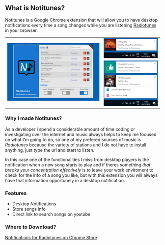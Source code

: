 ## What is Notitunes?

Notitunes is a Google Chrome extension that will allow you to have desktop notifications every time a song changes while you are listening [Radiotunes](http://radiotunes.com) in your browser.

<table>
 <tr>
  <td rowspan="2"><img src="store1.jpg" alt="window screenshot" title="window screenshot" /></td>
  <td><img src="notify0.JPG" alt="simple notification" title="simple notification" /></td>
 </tr>
 <tr>
  <td><img src="notify3.JPG" alt="interactive notification" title="interactive notification" /></td>
 </tr> 
</table>

### Why I made Notitunes?

As a developer I spend a considerable amount of time coding or investigating over the internet and music always helps to keep me focused on what I'm going to do, so one of my prefered sources of music is _Radiotunes_ because the variety of stations and I do not have to install anything, just type the url and start to listen.

In this case one of the functionalities I miss from desktop players is the notification when a new song starts to play and if theres something _that breaks your concentration effectively_ is to leave your work enviroment to check for the info of a song you like, but with this extension you will always have that information opportunely in a desktop notification.


### Features

- Desktop Notifications
- Store songs info
- Direct link to search songs on youtube

### Where to Download?
<a href="https://chrome.google.com/webstore/detail/notifications-for-radiotu/niakkekcegpeeekiielpddigomfehdoa?hl=es-419" target="_blank">Notifications for Radiotunes on Chrome Store</a>
